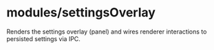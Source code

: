 # modules/settingsOverlay

Renders the settings overlay (panel) and wires renderer interactions to persisted settings via IPC.
